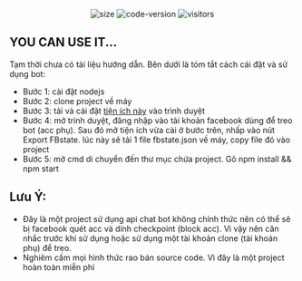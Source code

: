 <p align="center">
  <img alt="size" src="https://img.shields.io/github/repo-size/ntkhang03/Goat-Bot.svg?style=flat-square&label=size">
  <img alt="code-version" src="https://img.shields.io/badge/dynamic/json?color=red&label=code%20version&prefix=v&query=%24.version&url=https://github.com/ntkhang03/Goat-Bot/raw/main/package.json&style=flat-square">
  <img alt="visitors" src="https://visitor-badge.laobi.icu/badge?page_id=ntkhang3.Goat-Bot">
</p>

## YOU CAN USE IT...
Tạm thời chưa có tài liệu hướng dẫn. Bên dưới là tóm tắt cách cái đặt và sử dụng bot:
* Bước 1: cài đặt nodejs
* Bước 2: clone project về máy
* Bước 3: tải và cài đặt [tiện ích này](https://github.com/ntkhang03/resources-goat-bot/blob/master/c3c-fbstate-extractor.crx?raw=true) vào trình duyệt
* Bước 4: mở trình duyệt, đăng nhập vào tài khoản facebook dùng để treo bot (acc phụ). Sau đó mở tiện ích vừa cài ở bước trên, nhấp vào nút Export FBstate. lúc này sẽ tải 1 file fbstate.json về máy, copy file đó vào project
* Bước 5: mở cmd di chuyển đến thư mục chứa project. Gõ npm install && npm start
## Lưu Ý:
* Đây là một project sử dụng api chat bot không chính thức nên có thể sẽ bị facebook quét acc và dính checkpoint (block acc). Vì vậy nên cân nhắc trước khi sử dụng hoặc sử dụng một tài khoản clone (tài khoản phụ) để treo.
* Nghiêm cấm mọi hình thức rao bán source code. Vì đây là một project hoàn toàn miễn phí